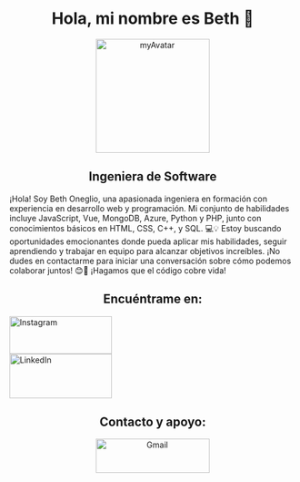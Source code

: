 <html>
<body>
    <h1 style="text-align: center;">Hola, mi nombre es Beth 🧐</h1>
    <div style="text-align: center;">
        <a href="https://imgbb.com/"><img style="width: 200px; height: 200px;" src="https://i.ibb.co/p1Vgdpj/myAvatar.png" alt="myAvatar" border="0" /></a>
    </div>
    <h2 style="text-align: center;">Ingeniera de Software</h2>
    <p>¡Hola! Soy Beth Oneglio, una apasionada ingeniera en formación con experiencia en desarrollo web y programación. Mi conjunto de habilidades incluye JavaScript, Vue, MongoDB, Azure, Python y PHP, junto con conocimientos básicos en HTML, CSS, C++, y SQL. 💻💡 Estoy buscando oportunidades emocionantes donde pueda aplicar mis habilidades, seguir aprendiendo y trabajar en equipo para alcanzar objetivos increíbles. ¡No dudes en contactarme para iniciar una conversación sobre cómo podemos colaborar juntos! 😊🚀 ¡Hagamos que el código cobre vida!</p>
    <h2 style="text-align: center;">Encuéntrame en:</h2>
    <div>
        <a href="https://www.instagram.com/bethnlg/"><img style="width: 180px; height: 66px;" src="https://i.ibb.co/FVftDGQ/image-removebg-preview-5.png" alt="Instagram" border="0" /></a>
    </br>
        <a href="https://www.linkedin.com/in/beth-oneglio-4968b1248/"><img style="width: 180px; height: 78px;" src="https://i.ibb.co/vQJCHYv/image-removebg-preview-6.png" alt="LinkedIn" border="0" /></a>
    </div>
    <h2 style="text-align: center;">Contacto y apoyo:</h2>
    <div style="text-align: center;">
        <a href="https://gmail.com/"><img style="width: 200px; height: 60px;" src="https://i.ibb.co/y4vsgvq/image-removebg-preview-4-removebg-preview.png" alt="Gmail" border="0" /></a>
    </div>
</body>
</html>
